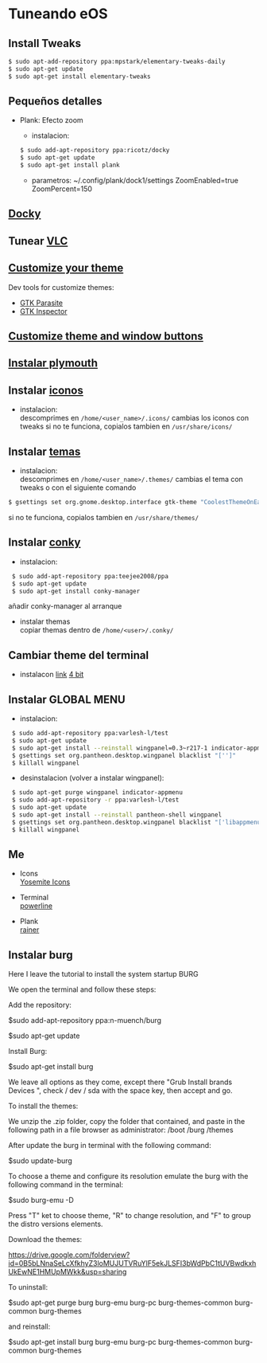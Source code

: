# Tuneando eOS

## Install Tweaks

```sh
$ sudo apt-add-repository ppa:mpstark/elementary-tweaks-daily
$ sudo apt-get update
$ sudo apt-get install elementary-tweaks
```

## Pequeños detalles

- Plank: Efecto zoom

  * instalacion:
  ```sh
  $ sudo add-apt-repository ppa:ricotz/docky
  $ sudo apt-get update
  $ sudo apt-get install plank
  ```
  * parametros:
  ~/.config/plank/dock1/settings
  ZoomEnabled=true
  ZoomPercent=150

## [Docky](https://twobytech.wordpress.com/2016/01/15/instala-y-personaliza-docky-el-dock-que-el-dinero-no-puede-comprar/) 

## Tunear [VLC](https://twobytech.wordpress.com/2016/01/09/dos-hermosos-skins-para-vlc-player/)

## [Customize your theme](http://eos-snippets.blogspot.pe/2014/12/fix-toolbar-synaptic-in-freya.html)
Dev tools for customize themes:
* [GTK Parasite](https://github.com/chipx86/gtkparasite)
* [GTK Inspector](http://askubuntu.com/questions/597259/how-do-i-open-gtk-inspector)

## [Customize theme and window buttons](http://srv12.cpanelhost.cl/~cl119365/eos/ )

## [Instalar plymouth](http://mhsnotes.blogspot.co.id/2016/02/install-custom-plymouth-on-elementary_3.html)

## Instalar [iconos](http://gnome-look.org/)

  * instalacion:  
  descomprimes en `/home/<user_name>/.icons/`
  cambias los iconos con tweaks
  si no te funciona, copialos tambien en `/usr/share/icons/`

## Instalar [temas](http://gnome-look.org/)

  * instalacion:  
  descomprimes en `/home/<user_name>/.themes/`
  cambias el tema con tweaks o con el siguiente comando
 ```sh
 $ gsettings set org.gnome.desktop.interface gtk-theme "CoolestThemeOnEarth"
 ```
  si no te funciona, copialos tambien en `/usr/share/themes/`

## Instalar [conky](http://elementaryos.stackexchange.com/questions/222/how-install-conky-manager-on-freya)

  * instalacion:  
  ```sh
   $ sudo add-apt-repository ppa:teejee2008/ppa                   
   $ sudo apt-get update                    
   $ sudo apt-get install conky-manager                                      
  ```
  añadir conky-manager al arranque
  
  * instalar themas                                  
  copiar themas dentro de `/home/<user>/.conky/`

## Cambiar theme del terminal
  * instalacon
   [link](http://mayccoll.github.io/Gogh/)
   [4 bit](http://ciembor.github.io/4bit/)


## Instalar GLOBAL MENU

  * instalacion:  
  ```sh
   $ sudo add-apt-repository ppa:varlesh-l/test
   $ sudo apt-get update
   $ sudo apt-get install --reinstall wingpanel=0.3~r217-1 indicator-appmenu
   $ gsettings set org.pantheon.desktop.wingpanel blacklist "['']"
   $ killall wingpanel                                    
  ```
  * desinstalacion (volver a instalar wingpanel):  
  ```sh
   $ sudo apt-get purge wingpanel indicator-appmenu
   $ sudo add-apt-repository -r ppa:varlesh-l/test
   $ sudo apt-get update
   $ sudo apt-get install --reinstall pantheon-shell wingpanel
   $ gsettings set org.pantheon.desktop.wingpanel blacklist "['libappmenu.so']"
   $ killall wingpanel                          
  ```

## Me

* Icons             
 [Yosemite Icons](http://zacpier.deviantart.com/art/Yosemite-Icons-for-Linux-494175906)

* Terminal                  
 [powerline](http://www.tecmint.com/powerline-adds-powerful-statuslines-and-prompts-to-vim-and-bash/) 

* Plank                
  [rainer](https://burguerblog.wordpress.com/2015/11/16/como-personalizar-plank-en-elementary-os-freya/)


## Instalar burg

Here I leave the tutorial to install the system startup BURG


We open the terminal and follow these steps:

Add the repository:

$sudo add-apt-repository ppa:n-muench/burg

$sudo apt-get update

Install Burg:

$sudo apt-get install burg

We leave all options as they come, except there "Grub Install brands Devices ", check / dev / sda  with the space key, then accept and go.

To install the themes:

We unzip the .zip folder, copy the folder that contained, and paste in the following path in a file browser as administrator: /boot /burg /themes

After update the burg in terminal with the following command:

$sudo update-burg

To choose a theme and configure its resolution emulate the burg with the following command in the terminal:

$sudo burg-emu -D

Press "T" ket to choose theme, "R" to change resolution, and "F"  to group the distro versions elements.

Download the themes:

https://drive.google.com/folderview?id=0B5bLNnaSeLcXfkhyZ3loMUJUTVRuYlF5ekJLSFI3bWdPbC1tUVBwdkxhUkEwNE1HMUpMWkk&usp=sharing

To uninstall:

$sudo apt-get purge burg burg-emu burg-pc burg-themes-common burg-common burg-themes

and reinstall:

$sudo apt-get install burg burg-emu burg-pc burg-themes-common burg-common burg-themes﻿
